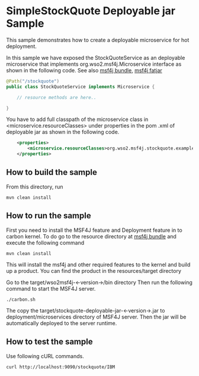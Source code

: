 # SimpleStockQuote Deployable jar Sample

This sample demonstrates how to create a deployable microservice for hot deployment.

In this sample we have exposed the StockQuoteService as an deployable microservice that implements
org.wso2.msf4j.Microservice interface as shown in the following code.
 See also [msf4j bundle](../bundle), [msf4j fatjar](../fatjar)

```java
@Path("/stockquote")
public class StockQuoteService implements Microservice {

    // resource methods are here..

}
```

You have to add full classpath of the microservice class in <microservice.resourceClasses> under properties in the pom
.xml of deployable jar as shown in the following code.

```xml
    <properties>
        <microservice.resourceClasses>org.wso2.msf4j.stockquote.example.StockQuoteService</microservice.resourceClasses>
    </properties>
```

## How to build the sample

From this directory, run

```
mvn clean install
```

## How to run the sample

First you need to install the MSF4J feature and Deployment feature in to carbon kernel. To do go to the resource
directory at [msf4j bundle](../bundle) and execute the following command

```
mvn clean install
```

This will install the msf4j and other required features to the kernel and build up a product.
You can find the product in the resources/target directory

Go to the target/wso2msf4j-<-version->/bin directory
Then run the following command to start the MSF4J server.

```
./carbon.sh
```

The copy the target/stockquote-deployable-jar-<-version->.jar to deployment/microservices directory of MSF4J server.
Then the jar will be automatically deployed to the server runtime.

## How to test the sample

Use following cURL commands.
```
curl http://localhost:9090/stockquote/IBM
```